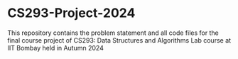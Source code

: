 # CS293-Project-2024
This repository contains the problem statement and all code files for the final course project of CS293: Data Structures and Algorithms Lab course at IIT Bombay held in Autumn 2024
